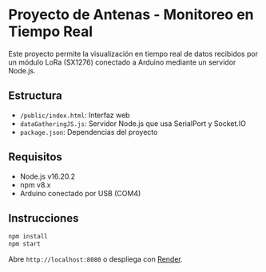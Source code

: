 # Proyecto de Antenas - Monitoreo en Tiempo Real

Este proyecto permite la visualización en tiempo real de datos recibidos por un módulo LoRa (SX1276) conectado a Arduino mediante un servidor Node.js.

## Estructura

- `/public/index.html`: Interfaz web
- `dataGatheringJS.js`: Servidor Node.js que usa SerialPort y Socket.IO
- `package.json`: Dependencias del proyecto

## Requisitos

- Node.js v16.20.2
- npm v8.x
- Arduino conectado por USB (COM4)

## Instrucciones

```bash
npm install
npm start
```

Abre `http://localhost:8080` o despliega con [Render](https://render.com).

